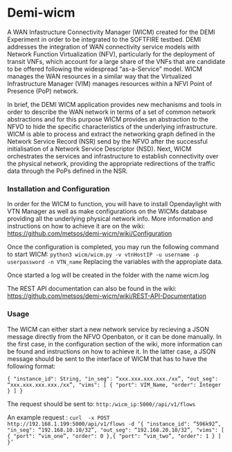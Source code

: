 # Demi-wicm
A WAN Infastructure Connectivity Manager (WICM) created for the DEMI Experiment in order to be integrated to the SOFTFIRE testbed. DEMI addresses the integration of WAN connectivity service models with Network Function Virtualization (NFV), particularly for the deployment of transit VNFs, which account for a large share of the VNFs that are candidate to be offered following the widespread “as-a-Service” model. WICM manages the WAN resources in a similar way that the Virtualized Infrastructure Manager (VIM) manages resources within a NFVI Point of Presence (PoP) network.

In brief, the DEMI WICM application provides new mechanisms and tools in order to describe the WAN network in terms of a set of common network abstractions and for this purpose WICM provides an abstraction to the NFVO to hide the specific characteristics of the underlying infrastructure. WICM is able to process and extract the networking graph defined in the Network Service Record (NSR) send by the NFVO after the successful initialisation of a Network Service Descriptor (NSD). Next, WICM orchestrates the services and infrastructure to establish connectivity over the physical network, providing the appropriate redirections of the traffic data through the PoPs defined in the NSR.

### Installation and Configuration 

In order for the WICM to function, you will have to install Opendaylight with VTN Manager as well as make configurations on the WICMs database providing all the underlying physical network info. 
More information and instructions on how to achieve it are on the wiki: https://github.com/metsos/demi-wicm/wiki/Configuration

Once the configuration is completed, you may run the following command to start WICM: 
`python3 wicm/wicm.py -v vtnHostIP -u username -p userpassword -n VTN_name` 
Replacing the variables with the appropiate data. 

Once started a log will be created in the folder with the name wicm.log 

The REST API documentation can also be found in the wiki: https://github.com/metsos/demi-wicm/wiki/REST-API-Documentation

### Usage 

The WICM can either start a new network service by recieving a JSON message directly from the NFVO Openbaton, or it can be done manually. 
In the first case, in the configuration section of the wiki, more information can be found and instructions on how to achieve it. 
In the latter case, a JSON message should be sent to the interface of WICM that has to have the following format: 

`{ "instance_id": String, "in_seg": “xxx.xxx.xxx.xxx./xx”, "out_seg": “xxx.xxx.xxx.xxx./xx”, "vims": [ { "port": VIM_Name, "order": Integer } ] }`

The request should be sent to: `http:/wicm_ip:5000//api/v1/flows`

An example request : `curl  -x POST http://192.168.1.199:5000/api/v1/flows -d ‘{ "instance_id": “596k92”, "in_seg": “192.168.10.10/32”, "out_seg": “192.168.20.10/32”, "vims": [ { "port": “vim_one”, "order": 0 },{ "port": “vim_two”, "order": 1 } ] }’`
